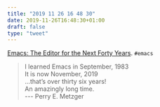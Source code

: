 ```yaml
---
title: "2019 11 26 16 48 30"
date: 2019-11-26T16:48:30+01:00
draft: false
type: "tweet"
---
```

[Emacs: The Editor for the Next Forty Years](https://media.emacsconf.org/2019/26.html). `#emacs`

> I learned Emacs in September, 1983<br>
> It is now November, 2019<br>
> ...that’s over thirty six years!<br>
> An amazingly long time.<br>
> --- Perry E. Metzger
